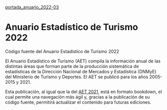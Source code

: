 [portada_anuario_2022-03](https://github.com/dnme-minturdep/anuario_2022/assets/44036018/9e4f7df0-86a8-4c30-a552-1aeb10454d90)

# Anuario Estadístico de Turismo 2022

Código fuente del Anuario Estadístico de Turismo 2022

El Anuario Estadístico de Turismo (AET) compila la información anual de las distintas áreas que forman parte de la producción sistemática de estadísticas de la Dirección Nacional de Mercados y Estadística (DNMyE) del Ministerio de Turismo y Deportes. El AET se publicó para los años 2005-2015 y 2021.

Esta publicación, al igual que la del [AET 2021](https://github.com/dnme-minturdep/anuario_2021), está en formato bookdown, el cual permite una navegación más ágil y, gracias a la publicación de su código fuente, permitirá actualizar el contenido para futuras ediciones.

